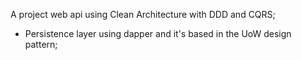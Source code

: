 A project web api using Clean Architecture with DDD and CQRS;
- Persistence layer using dapper and it's based in the UoW design pattern;
